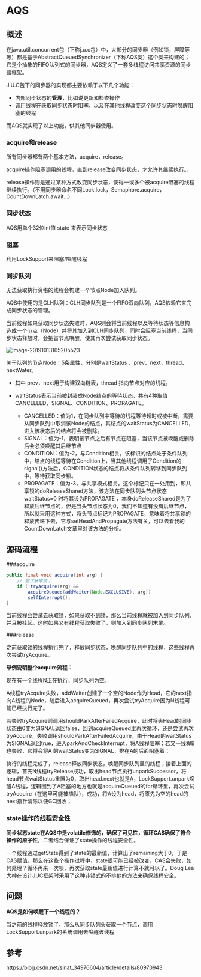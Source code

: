# AQS



## 概述

在java.util.concurrent包（下称j.u.c包）中，大部分的同步器（例如锁，屏障等等）都是基于AbstractQueuedSynchronizer（下称AQS类）这个类来构建的；它是个抽象的FIFO队列式的同步器，AQS定义了一套多线程访问共享资源的同步器框架。



J.U.C包下的同步器的实现都主要依赖于以下几个功能：

- 内部同步状态的**管理**，比如说更新和检查操作
- 调用线程在获取同步状态时阻塞，以及在其他线程改变这个同步状态时唤醒阻塞的线程

而AQS就实现了以上功能，供其他同步器使用。



### acquire和release

所有同步器都有两个基本方法，acquire，release。

acquire操作阻塞调用的线程，直到release改变同步状态，才允许其继续执行。、

release操作则是通过某种方式改变同步状态，使得一或多个被acquire阻塞的线程继续执行。（不用同步器命名不同Lock.lock，Semaphore.acquire，CountDownLatch.await...)



### 同步状态

AQS用单个32位int值 state 来表示同步状态



### 阻塞

利用LockSupport来阻塞/唤醒线程





### 同步队列

无法获取执行资格的线程会构建一个节点Node加入队列。

AQS中使用的是CLH队列：CLH同步队列是一个FIFO双向队列，AQS依赖它来完成同步状态的管理。

当前线程如果获取同步状态失败时，AQS则会将当前线程以及等待状态等信息构造成一个节点（Node）并将其加入到CLH同步队列，同时会阻塞当前线程，当同步状态释放时，会把首节点唤醒，使其再次尝试获取同步状态。

![image-20191013165205523](https://tva1.sinaimg.cn/large/006y8mN6gy1g7wo92hbssj30sw0akq5e.jpg)

关于队列的节点Node：5条属性，分别是waitStatus 、prev、next、thread、nextWater。

- 其中 prev，next用于构建双向链表，thread 指向节点对应的线程。

- waitStatus表示当前被封装成Node结点的等待状态，共有4种取值CANCELLED、SIGNAL、CONDITION、PROPAGATE。
  - CANCELLED：值为1，在同步队列中等待的线程等待超时或被中断，需要从同步队列中取消该Node的结点，其结点的waitStatus为CANCELLED，进入该状态后的结点将会被删除。
  - SIGNAL：值为-1，表明该节点之后有节点在阻塞，当该节点被唤醒或删除后会必须唤醒其后继节点
  - CONDITION：值为-2，与Condition相关，该标识的结点处于条件队列中，结点的线程等待在Condition上，当其他线程调用了Condition的signal()方法后，CONDITION状态的结点将从条件队列转移到同步队列中，等待获取同步锁。
  - PROPAGATE：值为-3，与共享模式相关。这个标记只在一处用到，即共享锁的doReleaseShared方法，该方法在同步队列头节点状态waitStatus=0 时将其设为PROPAGATE ，本身doReleaseShared是为了释放后继节点的，但是当头节点状态为0，我们不知道有没有后继节点，所以就采用这种方式，将头节点标记为PROPAGATE，意味着将共享锁的释放传递下去，它与setHeadAndPropagate方法有关，可以去看我的CountDownLatch文章里对该方法的分析。





## 源码流程



###acquire

```java
public final void acquire(int arg) {
    // 尝试获取锁；
    if (!tryAcquire(arg) &&
        acquireQueued(addWaiter(Node.EXCLUSIVE), arg))
        selfInterrupt();
}
```

当前线程会尝试去获取锁，如果获取不到锁，那么当前线程就被加入到同步队列，并且被挂起。这时如果又有线程获取失败了，则加入到同步队列末尾。



###release

之前获取锁的线程执行完了，释放同步状态，唤醒同步队列中的线程，这些线程再次尝试tryAcquire。





**举例说明整个acquire流程：**

现在有一个线程N正在执行，同步队列为空。

A线程tryAcquire失败，addWaiter创建了一个空的Node作为Head，它的next指向A线程的Node，随后进入acquireQueued，再次尝试tryAcquire因为N线程可能已经执行完了。

若失败tryAcquire则调用shouldParkAfterFailedAcquire，此时将头Head的同步状态由0变为SIGNAL返回false，回到acquireQueued里再次循环，还是尝试再次tryAcquire，失败调用shouldParkAfterFailedAcquire，由于Head的waitStatus为SIGNAL返回true，进入parkAndCheckInterrupt，将A线程阻塞；若又一线程B也失败，它将会将A 的waitStatus变为SIGNAL，排在A的后面阻塞着；

执行的线程完成了，release释放同步状态，唤醒同步队列里的线程；接着上面的逻辑，首先N线程tryRelease成功，取出head节点执行unparkSuccessor，将head节点waitStatus重置为0，取出head.next也就是A，LockSupport.unpark唤醒A线程，逻辑回到了A阻塞的地方也就是acquireQueued的for循环里，再次尝试tryAcquire（在这里可能被插队），成功，将A设为head，将原先为空的head的next指针清除以便GC回收；



### state操作的线程安全性

**同步状态state在AQS中是volatile修饰的，确保了可见性，循环CAS确保了符合操作的原子性**，二者结合保证了state操作的线程安全性。

一个线程通过getState得到了state的最新值，计算出了remaining大于0，于是CAS赋值，那么在这些个操作过程中，state很可能已经被改变，CAS会失败，如何处理？循环再来一次呗，再次获取state最新值进行计算不就可以了。Doug Lea大神在设计JUC框架时采用了这种非锁式的不排他的方法来确保线程安全。



## 问题



**AQS是如何唤醒下一个线程的？**

当之前的线程释放锁了，那么从同步队列头获取一个节点，调用LockSupport.unpark的系统调用去唤醒该线程




## 参考

https://blog.csdn.net/sinat_34976604/article/details/80970943





